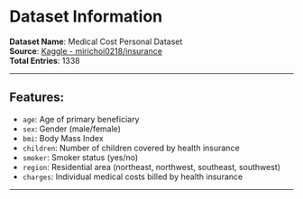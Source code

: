 # Dataset Information

**Dataset Name**: Medical Cost Personal Dataset  
**Source**: [Kaggle - mirichoi0218/insurance](https://www.kaggle.com/datasets/mirichoi0218/insurance)  
**Total Entries**: 1338  

---

## Features:

- `age`: Age of primary beneficiary
- `sex`: Gender (male/female)
- `bmi`: Body Mass Index
- `children`: Number of children covered by health insurance
- `smoker`: Smoker status (yes/no)
- `region`: Residential area (northeast, northwest, southeast, southwest)
- `charges`: Individual medical costs billed by health insurance

---
